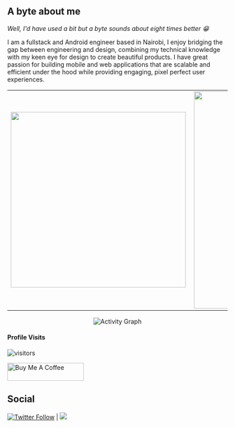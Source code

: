 ## A byte about me
*Well, I'd have used a bit but a byte sounds about eight times better :grin:*

I am a fullstack and Android engineer based in Nairobi, I enjoy bridging the gap between engineering and design, combining my technical knowledge with my keen eye for design to create beautiful products. I have great passion for building mobile and web applications that are scalable and efficient under the hood while providing engaging, pixel perfect user experiences.
<center>
<table>
  <tr>
      <td><img width="400px" align="left" src="https://github-readme-stats.vercel.app/api/top-langs/?username=liciolentimo&hide=html&layout=compact" /></td>
      <td><img width="495px" align="left" src="https://github-readme-stats.vercel.app/api?username=liciolentimo&theme=default" /></td>
  </tr>   
</table>
 
  ![Activity Graph](https://activity-graph.herokuapp.com/graph?username=liciolentimo&theme=github&hide_border=true&bg_color=0d1117&area_color=1f6fea&line=38d252&point=1f6fea&color=fefefe)
</center>

#### Profile Visits 

![visitors](https://visitor-badge.glitch.me/badge?page_id=liciolentimo.liciolentimo)

<a href="https://www.buymeacoffee.com/liciolentimo" target="_blank"><img src="https://cdn.buymeacoffee.com/buttons/v2/default-yellow.png" alt="Buy Me A Coffee" style="height: 41px !important;width: 175px !important;" ></a>


## Social
[![Twitter Follow](https://img.shields.io/twitter/follow/liciolentimo.svg?style=social)](https://twitter.com/liciolentimo)
 |
 <a class="header-badge" target="_blank" href="https://www.linkedin.com/in/liciolentimo/">
  <img src="https://img.shields.io/badge/style--5eba00.svg?label=LinkedIn&logo=linkedin&style=social">
  </a>





